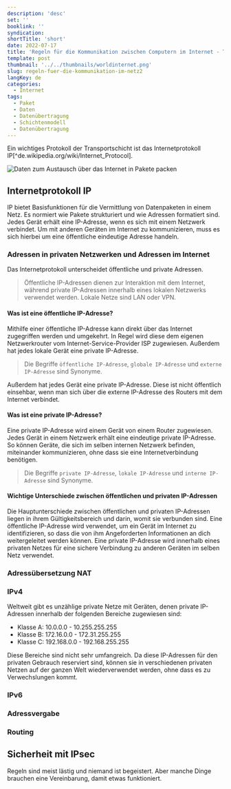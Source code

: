```yaml
---
description: 'desc'
set: ''
booklink: ''
syndication:
shortTitle: 'short'
date: 2022-07-17
title: 'Regeln für die Kommunikation zwischen Computern im Internet - Teil 2'
template: post
thumbnail: '../../thumbnails/worldinternet.png'
slug: regeln-fuer-die-kommunikation-im-netz2
langKey: de
categories:
  - Internet
tags:
  - Paket
  - Daten
  - Datenübertragung
  - Schichtenmodell
  - Datenübertragung
---
```



Ein wichtiges Protokoll der Transportschicht ist das Internetprotokoll IP[^de.wikipedia.org/wiki/Internet_Protocol].

![Daten zum Austausch über das Internet in Pakete packen](/images/3a.png)

## Internetprotokoll IP

IP bietet Basisfunktionen für die Vermittlung von Datenpaketen in einem Netz. Es normiert wie Pakete strukturiert und wie Adressen formatiert sind. Jedes Gerät erhält eine IP-Adresse, wenn es sich mit einem Netzwerk verbindet. Um mit anderen Geräten im Internet zu kommunizieren, muss es sich hierbei um eine öffentliche eindeutige Adresse handeln.

### Adressen in privaten Netzwerken und Adressen im Internet

Das Internetprotokoll unterscheidet öffentliche und private Adressen. 

> Öffentliche IP-Adressen dienen zur Interaktion mit dem Internet, während private IP-Adressen innerhalb eines lokalen Netzwerks verwendet werden. Lokale Netze sind LAN oder VPN.

#### Was ist eine öffentliche IP-Adresse?

Mithilfe einer öffentliche IP-Adresse kann direkt über das Internet zugegriffen werden und umgekehrt. In Regel wird diese dem eigenen Netzwerkrouter vom Internet-Service-Provider ISP zugewiesen. Außerdem hat jedes lokale Gerät eine private IP-Adresse.

> Die Begriffe `öffentliche IP-Adresse`, `globale IP-Adresse` und `externe IP-Adresse` sind Synonyme. 

Außerdem hat jedes Gerät eine private IP-Adresse. Diese ist nicht öffentlich einsehbar, wenn man sich über die externe IP-Adresse des Routers mit dem Internet verbindet.

#### Was ist eine private IP-Adresse?

Eine private IP-Adresse wird einem Gerät von einem Router zugewiesen. Jedes Gerät in einem Netzwerk erhält eine eindeutige private IP-Adresse. So können Geräte, die sich im selben internen Netzwerk befinden, miteinander kommunizieren, ohne dass sie eine Internetverbindung benötigen.

> Die Begriffe `private IP-Adresse`, `lokale IP-Adresse` und `interne IP-Adresse` sind Synonyme. 

#### Wichtige Unterschiede zwischen öffentlichen und privaten IP-Adressen

Die Hauptunterschiede zwischen öffentlichen und privaten IP-Adressen liegen in ihrem Gültigkeitsbereich und darin, womit sie verbunden sind. Eine öffentliche IP-Adresse wird verwendet, um ein Gerät im Internet zu identifizieren, so dass die von ihm Angeforderten Informationen an dich weitergeleitet werden können. Eine private IP-Adresse wird innerhalb eines privaten Netzes für eine sichere Verbindung zu anderen Geräten im selben Netz verwendet.

### Adressübersetzung NAT

### IPv4

Weltweit gibt es unzählige private Netze mit Geräten, denen private IP-Adressen innerhalb der folgenden Bereiche zugewiesen sind:
- Klasse A: 10.0.0.0 - 10.255.255.255
- Klasse B: 172.16.0.0 - 172.31.255.255 
- Klasse C: 192.168.0.0 - 192.168.255.255 

Diese Bereiche sind nicht sehr umfangreich. Da diese IP-Adressen für den privaten Gebrauch reserviert sind, können sie in verschiedenen privaten Netzen auf der ganzen Welt wiederverwendet werden, ohne dass es zu Verwechslungen kommt. 

### IPv6

### Adressvergabe

### Routing

## Sicherheit mit IPsec

Regeln sind meist lästig und niemand ist begeistert. Aber manche Dinge brauchen eine Vereinbarung, damit etwas funktioniert.
<img src="https://vg04.met.vgwort.de/na/16c4edcf9f2941b2b63bb979c9e9c2d5" width="1" height="1" alt="">
